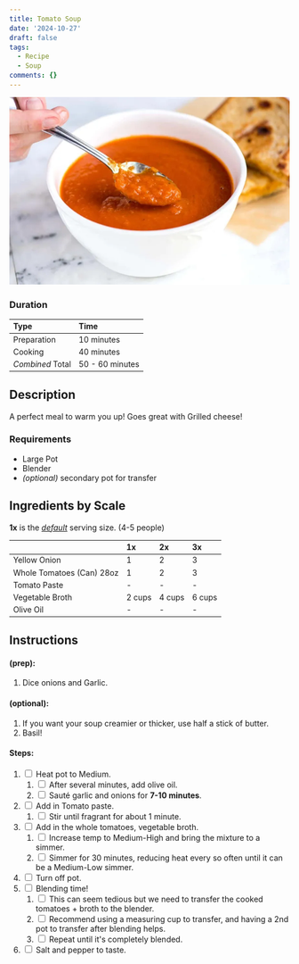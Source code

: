 ```yaml
---
title: Tomato Soup
date: '2024-10-27'
draft: false
tags:
  - Recipe
  - Soup
comments: {}
---
```

![img](/uploads/recipes/tomato-soup.png)
<!-- more -->

### Duration

| Type             | Time          |
|------------------|---------------|
| Preparation      | 10 minutes    |
| Cooking          | 40 minutes    |
| _Combined_ Total | 50 - 60 minutes |


## Description
A perfect meal to warm you up! Goes great with Grilled cheese!


### Requirements
* Large Pot
* Blender
* _(optional)_ secondary pot for transfer

## Ingredients by Scale

**1x** is the <span style="text-decoration: underline">_default_</span> serving size. (4-5 people)

|                           | 1x     | 2x     | 3x     |
|---------------------------|--------|--------|--------|
| Yellow Onion              | 1      | 2      | 3      |
| Whole Tomatoes (Can) 28oz | 1      | 2      | 3      |
| Tomato Paste              | -      | -      | -      |
| Vegetable Broth           | 2 cups | 4 cups | 6 cups |
| Olive Oil                 | -      | -      | -      |


## Instructions

#### (prep):
1. Dice onions and Garlic.

#### (optional):
1. If you want your soup creamier or thicker, use half a stick of butter.
2. Basil!

#### Steps:
1. <input type="checkbox" id="step1" onchange="toggleStrike(this, 'step1-text')" /> <span id="step1-text">Heat pot to Medium.</span>
    1. <input type="checkbox" id="step1-1" onchange="toggleStrike(this, 'step1-1-text')" /> <span id="step1-1-text">After several minutes, add olive oil.</span>
    2. <input type="checkbox" id="step1-2" onchange="toggleStrike(this, 'step1-2-text')" /> <span id="step1-2-text">Sauté garlic and onions for **7-10 minutes**.</span>
2. <input type="checkbox" id="step2" onchange="toggleStrike(this, 'step2-text')" /> <span id="step2-text">Add in Tomato paste.</span>
    1. <input type="checkbox" id="step2-1" onchange="toggleStrike(this, 'step2-1-text')" /> <span id="step2-1-text">Stir until fragrant for about 1 minute.</span>
3. <input type="checkbox" id="step3" onchange="toggleStrike(this, 'step3-text')" /> <span id="step3-text">Add in the whole tomatoes, vegetable broth.</span>
    1. <input type="checkbox" id="step3-1" onchange="toggleStrike(this, 'step3-1-text')" /> <span id="step3-1-text">Increase temp to Medium-High and bring the mixture to a simmer.</span>
    2. <input type="checkbox" id="step3-2" onchange="toggleStrike(this, 'step3-2-text')" /> <span id="step3-2-text">Simmer for 30 minutes, reducing heat every so often until it can be a Medium-Low simmer.</span>
4. <input type="checkbox" id="step4" onchange="toggleStrike(this, 'step4-text')" /> <span id="step4-text">Turn off pot.</span>
5. <input type="checkbox" id="step5" onchange="toggleStrike(this, 'step5-text')" /> <span id="step5-text">Blending time!</span>
    1. <input type="checkbox" id="step5-1" onchange="toggleStrike(this, 'step5-1-text')" /> <span id="step5-1-text">This can seem tedious but we need to transfer the cooked tomatoes + broth to the blender.</span>
    2. <input type="checkbox" id="step5-2" onchange="toggleStrike(this, 'step5-2-text')" /> <span id="step5-2-text">Recommend using a measuring cup to transfer, and having a 2nd pot to transfer after blending helps.</span>
    3. <input type="checkbox" id="step5-3" onchange="toggleStrike(this, 'step5-3-text')" /> <span id="step5-3-text">Repeat until it's completely blended.</span>
6. <input type="checkbox" id="step6" onchange="toggleStrike(this, 'step6-text')" /> <span id="step6-text">Salt and pepper to taste.</span>

<style>
  th {
    text-align: left;
    border-bottom: 1px solid var(--color-highlight);
  }
  
  table tbody tr:nth-child(odd) {
    background-color: var(--color-background);
  }

  table tbody tr:nth-child(even) {
    background-color: var(--color-highlight);
  }
</style>